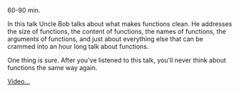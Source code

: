 60-90 min.

In this talk Uncle Bob talks about what makes functions clean.  He addresses the size of functions,
the content of functions, the names of functions, the arguments of functions, and just about
everything else that can be crammed into an hour long talk about functions.  

One thing is sure.  After you've listened to this talk, you'll never think about functions the same
way again.

[Video...](https://vimeo.com/channels/1111213/12643301)